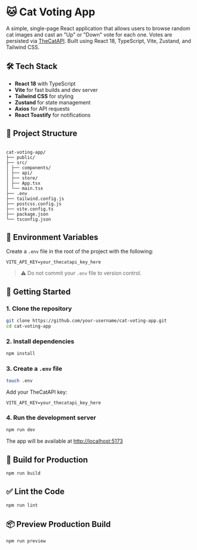 # 🐱 Cat Voting App

A simple, single-page React application that allows users to browse random cat images and cast an "Up" or "Down" vote for each one. Votes are persisted via [TheCatAPI](https://thecatapi.com/). Built using React 18, TypeScript, Vite, Zustand, and Tailwind CSS.

## 🛠️ Tech Stack

- **React 18** with TypeScript
- **Vite** for fast builds and dev server
- **Tailwind CSS** for styling
- **Zustand** for state management
- **Axios** for API requests
- **React Toastify** for notifications

## 📁 Project Structure

```

cat-voting-app/
├── public/
├── src/
│ ├── components/
│ ├── api/
│ ├── store/
│ ├── App.tsx
│ └── main.tsx
├── .env
├── tailwind.config.js
├── postcss.config.js
├── vite.config.ts
├── package.json
└── tsconfig.json

```

## 🔐 Environment Variables

Create a `.env` file in the root of the project with the following:

```env
VITE_API_KEY=your_thecatapi_key_here
```

> ⚠️ Do not commit your `.env` file to version control.

## 🧪 Getting Started

### 1. Clone the repository

```bash
git clone https://github.com/your-username/cat-voting-app.git
cd cat-voting-app
```

### 2. Install dependencies

```bash
npm install
```

### 3. Create a `.env` file

```bash
touch .env
```

Add your TheCatAPI key:

```env
VITE_API_KEY=your_thecatapi_key_here
```

### 4. Run the development server

```bash
npm run dev
```

The app will be available at [http://localhost:5173](http://localhost:5173)

## 🚀 Build for Production

```bash
npm run build
```

## ✅ Lint the Code

```bash
npm run lint
```

## 📦 Preview Production Build

```bash
npm run preview
```
